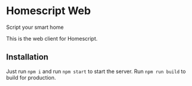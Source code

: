 # Homescript Web

Script your smart home

This is the web client for Homescript.

## Installation

Just run `npm i` and run `npm start` to start the server. Run `npm run build` to build for production.
